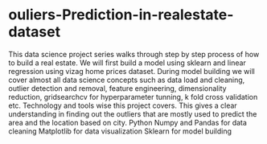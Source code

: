 # ouliers-Prediction-in-realestate-dataset
This data science project series walks through step by step process of how to build a real estate. We will first build a model using sklearn and linear regression using vizag home prices dataset. During model building we will cover almost all data science concepts such as data load and cleaning, outlier detection and removal, feature engineering, dimensionality reduction, gridsearchcv for hyperparameter tunning, k fold cross validation etc. Technology and tools wise this project covers. This gives a clear understanding in finding out the outliers that are mostly used to predict the area and the location based on city. Python Numpy and Pandas for data cleaning Matplotlib for data visualization Sklearn for model building

